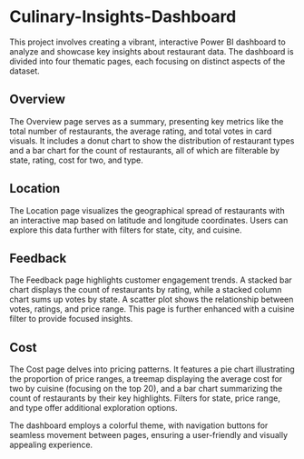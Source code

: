# Culinary-Insights-Dashboard

This project involves creating a vibrant, interactive Power BI dashboard to analyze and showcase key insights about restaurant data. The dashboard is divided into four thematic pages, each focusing on distinct aspects of the dataset.

## Overview
The Overview page serves as a summary, presenting key metrics like the total number of restaurants, the average rating, and total votes in card visuals. It includes a donut chart to show the distribution of restaurant types and a bar chart for the count of restaurants, all of which are filterable by state, rating, cost for two, and type.

## Location
The Location page visualizes the geographical spread of restaurants with an interactive map based on latitude and longitude coordinates. Users can explore this data further with filters for state, city, and cuisine.

## Feedback
The Feedback page highlights customer engagement trends. A stacked bar chart displays the count of restaurants by rating, while a stacked column chart sums up votes by state. A scatter plot shows the relationship between votes, ratings, and price range. This page is further enhanced with a cuisine filter to provide focused insights.

## Cost
The Cost page delves into pricing patterns. It features a pie chart illustrating the proportion of price ranges, a treemap displaying the average cost for two by cuisine (focusing on the top 20), and a bar chart summarizing the count of restaurants by their key highlights. Filters for state, price range, and type offer additional exploration options.

The dashboard employs a colorful theme, with navigation buttons for seamless movement between pages, ensuring a user-friendly and visually appealing experience.

